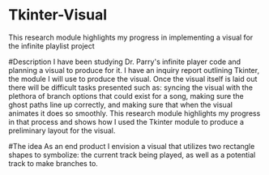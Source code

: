 # Tkinter-Visual
This research module highlights my progress in implementing a visual for the infinite playlist project

#Description
I have been studying Dr. Parry's infinite player code and planning a visual to produce for it. I have an inquiry report outlining Tkinter, the module I will use to produce the visual. Once the visual itself is laid out there will be difficult tasks presented such as: syncing the visual with the plethora of branch options that could exist for a song, making sure the ghost paths line up correctly, and making sure that when the visual animates it does so smoothly. This research module highlights my progress in that process and shows how I used the Tkinter module to produce a preliminary layout for the visual.

#The idea
As an end product I envision a visual that utilizes two rectangle shapes to symbolize: the current track being played, as well as a potential track to make branches to.
